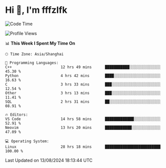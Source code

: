 # Hi 👋, I'm fffzlfk

<!--START_SECTION:waka-->
![Code Time](http://img.shields.io/badge/Code%20Time-898%20hrs%2014%20mins-blue)

![Profile Views](http://img.shields.io/badge/Profile%20Views-0-blue)

📊 **This Week I Spent My Time On** 

```text
🕑︎ Time Zone: Asia/Shanghai

💬 Programming Languages: 
C++                      12 hrs 49 mins      ███████████░░░░░░░░░░░░░░   45.30 % 
Python                   4 hrs 42 mins       ████░░░░░░░░░░░░░░░░░░░░░   16.63 % 
C                        3 hrs 33 mins       ███░░░░░░░░░░░░░░░░░░░░░░   12.54 % 
Other                    3 hrs 13 mins       ███░░░░░░░░░░░░░░░░░░░░░░   11.41 % 
SQL                      2 hrs 31 mins       ██░░░░░░░░░░░░░░░░░░░░░░░   08.91 % 

🔥 Editors: 
VS Code                  14 hrs 58 mins      █████████████░░░░░░░░░░░░   52.91 % 
Neovim                   13 hrs 20 mins      ████████████░░░░░░░░░░░░░   47.09 % 

💻 Operating System: 
Linux                    28 hrs 18 mins      █████████████████████████   100.00 % 
```


 Last Updated on 13/08/2024 18:13:44 UTC
<!--END_SECTION:waka-->
